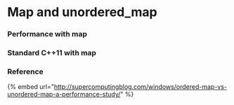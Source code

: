 # Map and unordered\_map

### Performance with map

### Standard C++11 with map



### Reference

{% embed url="http://supercomputingblog.com/windows/ordered-map-vs-unordered-map-a-performance-study/" %}



